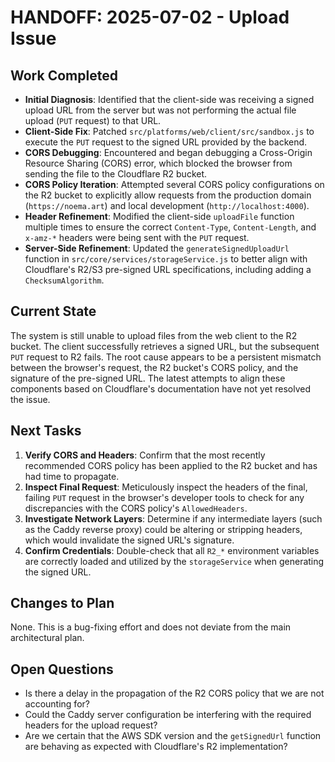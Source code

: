 # HANDOFF: 2025-07-02 - Upload Issue

## Work Completed
- **Initial Diagnosis**: Identified that the client-side was receiving a signed upload URL from the server but was not performing the actual file upload (`PUT` request) to that URL.
- **Client-Side Fix**: Patched `src/platforms/web/client/src/sandbox.js` to execute the `PUT` request to the signed URL provided by the backend.
- **CORS Debugging**: Encountered and began debugging a Cross-Origin Resource Sharing (CORS) error, which blocked the browser from sending the file to the Cloudflare R2 bucket.
- **CORS Policy Iteration**: Attempted several CORS policy configurations on the R2 bucket to explicitly allow requests from the production domain (`https://noema.art`) and local development (`http://localhost:4000`).
- **Header Refinement**: Modified the client-side `uploadFile` function multiple times to ensure the correct `Content-Type`, `Content-Length`, and `x-amz-*` headers were being sent with the `PUT` request.
- **Server-Side Refinement**: Updated the `generateSignedUploadUrl` function in `src/core/services/storageService.js` to better align with Cloudflare's R2/S3 pre-signed URL specifications, including adding a `ChecksumAlgorithm`.

## Current State
The system is still unable to upload files from the web client to the R2 bucket. The client successfully retrieves a signed URL, but the subsequent `PUT` request to R2 fails. The root cause appears to be a persistent mismatch between the browser's request, the R2 bucket's CORS policy, and the signature of the pre-signed URL. The latest attempts to align these components based on Cloudflare's documentation have not yet resolved the issue.

## Next Tasks
1.  **Verify CORS and Headers**: Confirm that the most recently recommended CORS policy has been applied to the R2 bucket and has had time to propagate.
2.  **Inspect Final Request**: Meticulously inspect the headers of the final, failing `PUT` request in the browser's developer tools to check for any discrepancies with the CORS policy's `AllowedHeaders`.
3.  **Investigate Network Layers**: Determine if any intermediate layers (such as the Caddy reverse proxy) could be altering or stripping headers, which would invalidate the signed URL's signature.
4.  **Confirm Credentials**: Double-check that all `R2_*` environment variables are correctly loaded and utilized by the `storageService` when generating the signed URL.

## Changes to Plan
None. This is a bug-fixing effort and does not deviate from the main architectural plan.

## Open Questions
- Is there a delay in the propagation of the R2 CORS policy that we are not accounting for?
- Could the Caddy server configuration be interfering with the required headers for the upload request?
- Are we certain that the AWS SDK version and the `getSignedUrl` function are behaving as expected with Cloudflare's R2 implementation? 